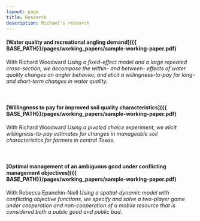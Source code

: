 ```yaml
---
layout: page
title: Research
description: Michael's research
---
```




#### [Water quality and recreational angling demand]({{ BASE_PATH}}/pages/working_papers/sample-working-paper.pdf)
With Richard Woodward
*Using a fixed-effect model and a large repeated cross-section, we decompose the within- and between- effects of water quality changes on angler behavior, and elicit a willingness-to-pay for long- and short-term changes in water quality.*
<br/>
<br/>
<br/>

#### [Willingness to pay for improved soil quality characteristics]({{ BASE_PATH}}/pages/working_papers/sample-working-paper.pdf)
With Richard Woodward
*Using a pivoted choice experiment, we elicit willingness-to-pay estimates for changes in manageable soil characteristics for farmers in central Texas.*
<br/>
<br/>
<br/>

#### [Optimal management of an ambiguous good under conflicting management objectives]({{ BASE_PATH}}/pages/working_papers/sample-working-paper.pdf)
With Rebecca Epanchin-Niell
*Using a spatial-dynamic model with conflicting objective functions, we specify and solve a two-player game under cooperation and non-cooperationof a mobile resource that is considered both a public good and public bad.*


<!-- Note: this is how to write a comment in HTML. Everything in here won't show up on your webpage.-->

<!--
To increase the size of the title, use fewer # in front of the paper title.
To decrease the size of the title, use more #.
To remove the italics, remove the * before and after the description
To remove the underline from the title, remove the <u> tags (<u> and </u>)
-->
